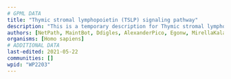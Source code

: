 ```yaml
---
# GPML DATA
title: "Thymic stromal lymphopoietin (TSLP) signaling pathway"
description: "This is a temporary description for Thymic stromal lymphopoietin (TSLP) signaling pathway"
authors: [NetPath, MaintBot, Ddigles, AlexanderPico, Egonw, MirellaKalafati, Khanspers, Eweitz]
organisms: [Homo sapiens]
# ADDITIONAL DATA
last-edited: 2021-05-22
communities: []
wpid: "WP2203"
---
```

